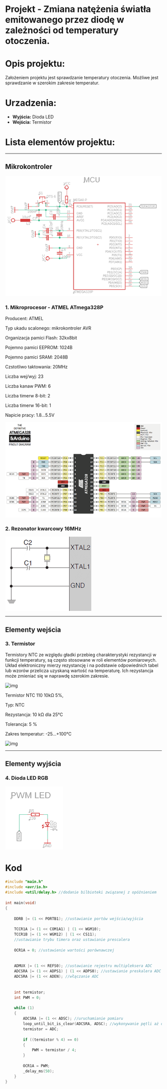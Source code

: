 # Projekt - Zmiana natężenia światła emitowanego przez diodę w zależności od temperatury otoczenia. 
# Opis projektu:
Założeniem projektu jest sprawdzanie temperatury otoczenia. Możliwe jest sprawdzanie w szerokim zakresie temperatur. 





# Urzadzenia:
- **Wyjścia:** Dioda LED
- **Wejścia:** Termistor

# Lista elementów projektu:
***
## Mikrokontroler
![img](zdjęcia/Mikrokontroler.PNG)


### 1.  Mikroprocesor - ATMEL ATmega328P


Producent: ATMEL

Typ ukadu scalonego: mikrokontroler AVR

Organizacja pamici Flash: 32kx8bit

Pojemno pamici EEPROM: 1024B

Pojemno pamici SRAM: 2048B

Czstotliwo taktowania: 20MHz

Liczba wej/wyj:	23 

Liczba kanaw PWM: 6 

Liczba timerw 8-bit: 2 

Liczba timerw 16-bit: 1 

Napicie pracy: 1.8...5.5V


![img](zdjęcia/Porty.png)


### 2. Rezonator kwarcowy 16MHz

![img](zdjęcia/Rezonator.gif)



***
## Elementy wejścia



### 3.  Termistor
Termistory NTC ze względu gładki przebieg charakterystyki rezystancji w funkcji temperatury, są często stosowane w roli elementów pomiarowych. Układ elektroniczny mierzy rezystancję i na podstawie odpowiednich tabel lub wzorów przelicza uzyskaną wartość na temperaturę. Ich rezystancja może zmieniać się w naprawdę szerokim zakresie.

![img](zdjęcia/Termistor.PNG)

Termistor NTC 110 10kΩ 5%, 

Typ: NTC

Rezystancja: 10 kΩ dla 25°C

Tolerancja: 5 %

Zakres temperatur: -25...+100°C

![img](zdjęcia/Termistor_Zdj.png)

***

## Elementy wyjścia


### 4.  Dioda LED RGB
![img](zdjęcia/LED.PNG)

# Kod
```cpp
#include "main.h"
#include <avr/io.h>
#include <util/delay.h> //dodanie bilbioteki związanej z opóźnieniem

int main(void)
{

	DDRB |= (1 << PORTB1); //ustawianie portów wejścia/wyjścia

	TCCR1A |= (1 << COM1A1) | (1 << WGM10); 
	TCCR1B |= (1 << WGM12) | (1 << CS11); 
	//ustawianie trybu timera oraz ustawianie prescalera
	
	OCR1A = 0; //ustawienie wartości porównawczej


	ADMUX |= (1 << REFS0); //ustawianie rejestru multipleksera ADC
	ADCSRA |= (1 << ADPS1) | (1 << ADPS0); //ustawianie preskalera ADC
	ADCSRA |= (1 << ADEN); //włączanie ADC


	int termistor;
	int PWM = 0;

	while (1)
	{
		ADCSRA |= (1 << ADSC); //uruchamianie pomiaru
		loop_until_bit_is_clear(ADCSRA, ADSC); //wykonywanie pętli aż do zmiany rejestru ADSC na 0
		termistor = ADC;

		if ((termistor % 4) == 0)
		{
			PWM = termistor / 4;
		}

		OCR1A = PWM;
		_delay_ms(50);
	}
}
```

